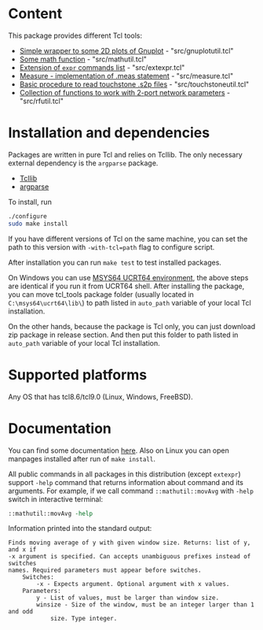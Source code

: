 # Content

This package provides different Tcl tools:
- [Simple wrapper to some 2D plots of Gnuplot](https://georgtree.github.io/tcl_tools/index-gnuplotutil.html) - "src/gnuplotutil.tcl"
- [Some math function](https://georgtree.github.io/tcl_tools/index-mathutil.html) - "src/mathutil.tcl"
- [Extension of `expr` commands list](https://georgtree.github.io/tcl_tools/index-tcl-mathfunc.html) - "src/extexpr.tcl"
- [Measure - implementation of .meas statement](https://georgtree.github.io/tcl_tools/index-measure.html) - "src/measure.tcl"
- [Basic procedure to read touchstone .s2p files](https://georgtree.github.io/tcl_tools/index-touchstoneutil.html) - "src/touchstoneutil.tcl"
- [Collection of functions to work with 2-port network parameters](https://georgtree.github.io/tcl_tools/index-rfutil.html) - "src/rfutil.tcl"

# Installation and dependencies

Packages are written in pure Tcl and relies on Tcllib. The only necessary external dependency is 
the `argparse` package.

- [Tcllib](https://www.tcl.tk/software/tcllib/)
- [argparse](https://github.com/georgtree/argparse)

To install, run 
```bash
./configure
sudo make install
```
If you have different versions of Tcl on the same machine, you can set the path to this version with `-with-tcl=path`
flag to configure script.

After installation you can run `make test` to test installed packages.

On Windows you can use [MSYS64 UCRT64 environment](https://www.msys2.org/), the above
steps are identical if you run it from UCRT64 shell. After installing the package, you can move tcl_tools package
folder (usually located in `C:\msys64\ucrt64\lib\`) to path listed in `auto_path` variable of your local Tcl
installation.

On the other hands, because the package is Tcl only, you can just download zip package in release section. And then 
put this folder to path listed in `auto_path` variable of your local Tcl installation.

# Supported platforms

Any OS that has tcl8.6/tcl9.0 (Linux, Windows, FreeBSD).

# Documentation

You can find some documentation [here](https://georgtree.github.io/tcl_tools).
Also on Linux you can open manpages installed after run of `make install`.

All public commands in all packages in this distribution (except `extexpr`) support `-help` command that returns
information about command and its arguments. For example, if we call command `::mathutil::movAvg` with `-help`
switch in interactive terminal:
```tcl
::mathutil::movAvg -help
```

Information printed into the standard output:
```text
Finds moving average of y with given window size. Returns: list of y, and x if
-x argument is specified. Can accepts unambiguous prefixes instead of switches
names. Required parameters must appear before switches.
    Switches:
        -x - Expects argument. Optional argument with x values.
    Parameters:
        y - List of values, must be larger than window size.
        winsize - Size of the window, must be an integer larger than 1 and odd
            size. Type integer.
```
